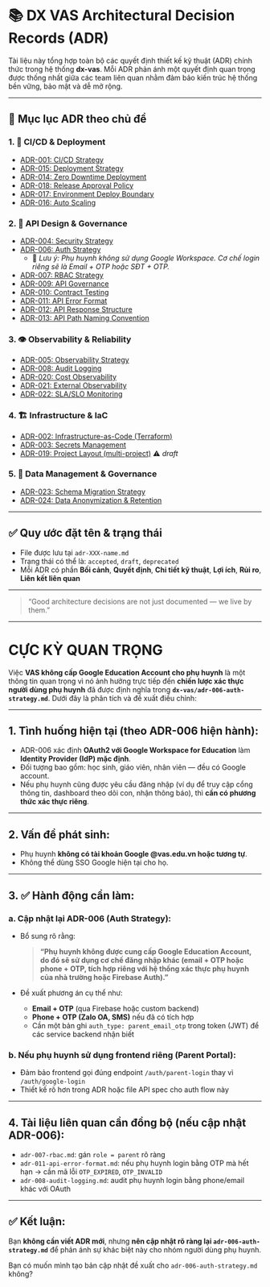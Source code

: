# 📚 DX VAS Architectural Decision Records (ADR)

Tài liệu này tổng hợp toàn bộ các quyết định thiết kế kỹ thuật (ADR) chính thức trong hệ thống **dx-vas**. Mỗi ADR phản ánh một quyết định quan trọng được thống nhất giữa các team liên quan nhằm đảm bảo kiến trúc hệ thống bền vững, bảo mật và dễ mở rộng.

---

## 🧭 Mục lục ADR theo chủ đề

### 1. 🧪 CI/CD & Deployment
- [ADR-001: CI/CD Strategy](./adr-001-ci-cd.md)
- [ADR-015: Deployment Strategy](./adr-015-deployment-strategy.md)
- [ADR-014: Zero Downtime Deployment](./adr-014-zero-downtime.md)
- [ADR-018: Release Approval Policy](./adr-018-release-approval-policy.md)
- [ADR-017: Environment Deploy Boundary](./adr-017-env-deploy-boundary.md)
- [ADR-016: Auto Scaling](./adr-016-auto-scaling.md)

### 2. 📡 API Design & Governance
- [ADR-004: Security Strategy](./adr-004-security.md)
- [ADR-006: Auth Strategy](./adr-006-auth-strategy.md)
  - 📌 *Lưu ý: Phụ huynh không sử dụng Google Workspace. Cơ chế login riêng sẽ là Email + OTP hoặc SĐT + OTP.*
- [ADR-007: RBAC Strategy](./adr-007-rbac.md)
- [ADR-009: API Governance](./adr-009-api-governance.md)
- [ADR-010: Contract Testing](./adr-010-contract-testing.md)
- [ADR-011: API Error Format](./adr-011-api-error-format.md)
- [ADR-012: API Response Structure](./adr-012-response-structure.md)
- [ADR-013: API Path Naming Convention](./adr-013-api-path-naming-convention.md)

### 3. 👁️ Observability & Reliability
- [ADR-005: Observability Strategy](./adr-005-observability.md)
- [ADR-008: Audit Logging](./adr-008-audit-logging.md)
- [ADR-020: Cost Observability](./adr-020-cost-observability.md)
- [ADR-021: External Observability](./adr-021-external-observability.md)
- [ADR-022: SLA/SLO Monitoring](./adr-022-sla-slo-monitoring.md)

### 4. 🏗️ Infrastructure & IaC
- [ADR-002: Infrastructure-as-Code (Terraform)](./adr-002-iac.md)
- [ADR-003: Secrets Management](./adr-003-secrets.md)
- [ADR-019: Project Layout (multi-project)](./adr-019-project-layout.md) ⚠️ *draft*

### 5. 🧬 Data Management & Governance
- [ADR-023: Schema Migration Strategy](./adr-023-schema-migration-strategy.md)
- [ADR-024: Data Anonymization & Retention](./adr-024-data-anonymization-retention.md)

---

## ✅ Quy ước đặt tên & trạng thái
- File được lưu tại `adr-XXX-name.md`
- Trạng thái có thể là: `accepted`, `draft`, `deprecated`
- Mỗi ADR có phần **Bối cảnh**, **Quyết định**, **Chi tiết kỹ thuật**, **Lợi ích**, **Rủi ro**, **Liên kết liên quan**

---

> “Good architecture decisions are not just documented — we live by them.”
---
# CỰC KỲ QUAN TRỌNG

Việc **VAS không cấp Google Education Account cho phụ huynh** là một thông tin quan trọng vì nó ảnh hưởng trực tiếp đến **chiến lược xác thực người dùng phụ huynh** đã được định nghĩa trong **`dx-vas/adr-006-auth-strategy.md`**. Dưới đây là phân tích và đề xuất điều chỉnh:

---

## 1. **Tình huống hiện tại (theo ADR-006 hiện hành):**

* ADR-006 xác định **OAuth2 với Google Workspace for Education** làm **Identity Provider (IdP) mặc định**.
* Đối tượng bao gồm: học sinh, giáo viên, nhân viên — đều có Google account.
* Nếu phụ huynh cũng được yêu cầu đăng nhập (ví dụ để truy cập cổng thông tin, dashboard theo dõi con, nhận thông báo), thì **cần có phương thức xác thực riêng**.

---

## 2. **Vấn đề phát sinh:**

* Phụ huynh **không có tài khoản Google @vas.edu.vn hoặc tương tự**.
* Không thể dùng SSO Google hiện tại cho họ.

---

## 3. ✅ **Hành động cần làm:**

### a. **Cập nhật lại ADR-006 (Auth Strategy):**

* Bổ sung rõ rằng:

  > **“Phụ huynh không được cung cấp Google Education Account, do đó sẽ sử dụng cơ chế đăng nhập khác (email + OTP hoặc phone + OTP, tích hợp riêng với hệ thống xác thực phụ huynh của nhà trường hoặc Firebase Auth).”**

* Đề xuất phương án cụ thể như:

  * **Email + OTP** (qua Firebase hoặc custom backend)
  * **Phone + OTP (Zalo OA, SMS)** nếu đã có tích hợp
  * Cần một bản ghi `auth_type: parent_email_otp` trong token (JWT) để các service backend nhận biết

### b. **Nếu phụ huynh sử dụng frontend riêng (Parent Portal):**

* Đảm bảo frontend gọi đúng endpoint `/auth/parent-login` thay vì `/auth/google-login`
* Thiết kế rõ hơn trong ADR hoặc file API spec cho auth flow này

---

## 4. **Tài liệu liên quan cần đồng bộ (nếu cập nhật ADR-006):**

* `adr-007-rbac.md`: gán `role = parent` rõ ràng
* `adr-011-api-error-format.md`: nếu phụ huynh login bằng OTP mà hết hạn → cần mã lỗi `OTP_EXPIRED`, `OTP_INVALID`
* `adr-008-audit-logging.md`: audit phụ huynh login bằng phone/email khác với OAuth

---

## ✅ Kết luận:

Bạn **không cần viết ADR mới**, nhưng **nên cập nhật rõ ràng lại `adr-006-auth-strategy.md`** để phản ánh sự khác biệt này cho nhóm người dùng phụ huynh.

Bạn có muốn mình tạo bản cập nhật đề xuất cho `adr-006-auth-strategy.md` không?
